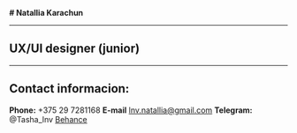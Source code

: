 

**# Natallia Karachun**
****

## UX/UI designer (junior)

****
## Contact informacion:
**Phone:** +375 29 7281168
**E-mail** lnv.natallia@gmail.com
**Telegram:** @Tasha_lnv
[Behance](https://www.behance.net/067e923c/info)